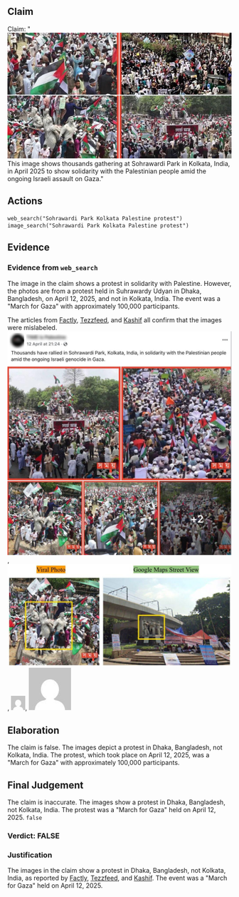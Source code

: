 ## Claim
Claim: "![image 37](media/62.jpg) This image shows thousands gathering at Sohrawardi Park in Kolkata, India, in April 2025 to show solidarity with the Palestinian people amid the ongoing Israeli assault on Gaza."

## Actions
```
web_search("Sohrawardi Park Kolkata Palestine protest")
image_search("Sohrawardi Park Kolkata Palestine protest")
```

## Evidence
### Evidence from `web_search`
The image in the claim shows a protest in solidarity with Palestine. However, the photos are from a protest held in Suhrawardy Udyan in Dhaka, Bangladesh, on April 12, 2025, and not in Kolkata, India. The event was a "March for Gaza" with approximately 100,000 participants.

The articles from [Factly](https://factly.in/photos-of-a-protest-held-in-solidarity-with-palestine-in-dhaka-bangladesh-are-falsely-shared-as-those-from-kolkata/), [Tezzfeed](https://tezzfeed.com/latest-news/palestinian-media-shares-bangladeshs-pro-gaza-protest-photos-mistakenly-labels-them-as-kolkata-1744522142539), and [Kashif](https://kashif.ps/en/index.php/2025/04/14/images-of-demonstration-in-solidarity-with-palestine-from-bangladesh-circulate-as-from-india/) all confirm that the images were mislabeled. ![image 5422](media/2025-08-23_01-41-1755913265-318914.jpg), ![image 5425](media/2025-08-23_01-41-1755913273-290121.jpg), ![image 5433](media/2025-08-23_01-41-1755913280-402649.jpg), ![image 5436](media/2025-08-23_01-41-1755913295-226450.jpg)


## Elaboration
The claim is false. The images depict a protest in Dhaka, Bangladesh, not Kolkata, India. The protest, which took place on April 12, 2025, was a "March for Gaza" with approximately 100,000 participants.


## Final Judgement
The claim is inaccurate. The images show a protest in Dhaka, Bangladesh, not Kolkata, India. The protest was a "March for Gaza" held on April 12, 2025. `false`

### Verdict: FALSE

### Justification
The images in the claim show a protest in Dhaka, Bangladesh, not Kolkata, India, as reported by [Factly](https://factly.in/photos-of-a-protest-held-in-solidarity-with-palestine-in-dhaka-bangladesh-are-falsely-shared-as-those-from-kolkata/), [Tezzfeed](https://tezzfeed.com/latest-news/palestinian-media-shares-bangladeshs-pro-gaza-protest-photos-mistakenly-labels-them-as-kolkata-1744522142539), and [Kashif](https://kashif.ps/en/index.php/2025/04/14/images-of-demonstration-in-solidarity-with-palestine-from-bangladesh-circulate-as-from-india/). The event was a "March for Gaza" held on April 12, 2025.
